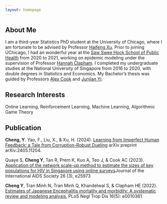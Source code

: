 ```yaml
---
layout: homepage
---
```


## About Me

I am a third-year Statistics PhD student at the University of Chicago, where I am fortunate to be advised by Professor [Haifeng Xu](https://www.haifeng-xu.com/). Prior to joining UChicago, I had an wonderful year at the [Saw Swee Hock School of Public Health](https://sph.nus.edu.sg/) from 2020 to 2021, working on epidemic modeling under the supervision of Professor [Hannah Clapham](https://www.hannahclapham.com/). I completed my undergraduate studies at the National University of Singapore from 2016 to 2020, with double degrees in Statistics and Economics. My Bachelor’s thesis was guided by Professors [Alex Cook](https://sph.nus.edu.sg/faculty-directory/cook-alex-richard/) and [Junjian Yi](https://sites.google.com/view/junjianyi).

## Research Interests
Online Learning, Reinforcement Learning, Machine Learning, Algorithmic Game Theory

## Publication
**Cheng, Y**. Yao, F., Liu, X., & Xu, H. (2024). [Learning from Imperfect Human Feedback: a Tale from Corruption-Robust Dueling](https://arxiv.org/abs/2405.11204) arXiv preprint arXiv:2405.11204.

Quaye S, **Cheng Y**, Tan R, Prem K, Kuo A, Teo J, & Cook AC (2023). [Application of the network scale-up method to estimate the sizes of key populations for HIV in Singapore using online surveys](https://pubmed.ncbi.nlm.nih.gov/36919979/)Journal of the International AIDS Society 26 (3), e25973 

**Cheng Y**, Tran Minh N, Tran Minh Q, Khandelwal S, & Clapham HE (2022). [Estimates of Japanese Encephalitis mortality and morbidity: A systematic review and modeling analysis.](https://journals.plos.org/plosntds/article?id=10.1371/journal.pntd.0010361) PLoS Negl Trop Dis 16(5): e0010361



